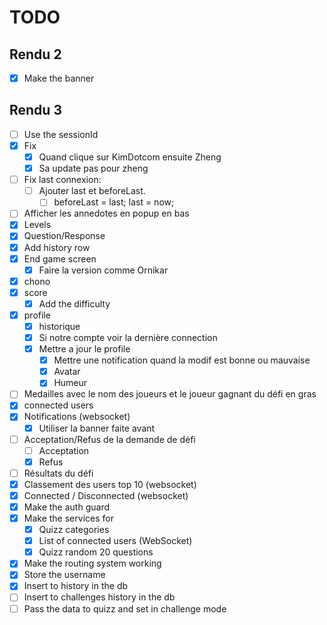 # TODO

## Rendu 2

- [x] Make the banner

## Rendu 3

- [ ] Use the sessionId
- [x] Fix
  - [x] Quand clique sur KimDotcom ensuite Zheng
  - [x] Sa update pas pour zheng
- [ ] Fix last connexion:
  - [ ] Ajouter last et beforeLast.
    - [ ] beforeLast = last; last = now;
- [ ] Afficher les annedotes en popup en bas
- [x] Levels
- [x] Question/Response
- [x] Add history row
- [x] End game screen
  - [x] Faire la version comme Ornikar
- [x] chono
- [x] score
  - [x] Add the difficulty
- [x] profile
  - [x] historique
  - [x] Si notre compte voir la dernière connection
  - [x] Mettre a jour le profile
    - [x] Mettre une notification quand la modif est bonne ou mauvaise
    - [x] Avatar
    - [x] Humeur
- [ ] Medailles avec le nom des joueurs et le joueur gagnant du défi en gras
- [x] connected users
- [x] Notifications (websocket)
  - [x] Utiliser la banner faite avant
- [ ] Acceptation/Refus de la demande de défi
  - [ ] Acceptation
  - [x] Refus
- [ ] Résultats du défi
- [x] Classement des users top 10 (websocket)
- [x] Connected / Disconnected (websocket)
- [x] Make the auth guard
- [x] Make the services for
  - [x] Quizz categories
  - [x] List of connected users (WebSocket)
  - [x] Quizz random 20 questions
- [x] Make the routing system working
- [x] Store the username
- [x] Insert to history in the db
- [ ] Insert to challenges history in the db
- [ ] Pass the data to quizz and set in challenge mode
